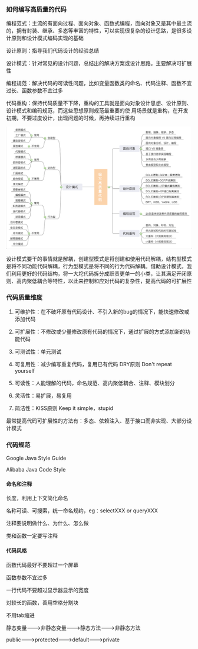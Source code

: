 ### 如何编写高质量的代码

编程范式：主流的有面向过程、面向对象、函数式编程，面向对象又是其中最主流的，拥有封装、继承、多态等丰富的特性，可以实现很复杂的设计思路，是很多设计原则和设计模式编码实现的基础

设计原则：指导我们代码设计的经验总结

设计模式：针对常见的设计问题，总结出的解决方案或设计思路。主要解决可扩展性

编程规范：解决代码的可读性问题，比如变量函数类的命名、代码注释、函数不宜过长、函数参数不宜过多

代码重构：保持代码质量不下降，重构的工具就是面向对象设计思想、设计原则、设计模式和编码规范，而这些思想原则规范最重要的使				   用场景就是重构，在开发初期，不要过度设计，出现问题的时候，再持续进行重构

<img src="../image/image-20201217171223282.png" alt="image-20201217171223282" style="zoom:50%;" />

设计模式要干的事情就是解耦，创建型模式是将创建和使用代码解耦，结构型模式是将不同功能代码解耦，行为型模式是将不同的行为代码解耦。借助设计模式，我们利用更好的代码结构，将一大坨代码拆分成职责更单一的小类，让其满足开闭原则、高内聚低耦合等特性，以此来控制和应对代码的复杂性，提高代码的可扩展性

### 代码质量维度

1. 可维护性：在不破坏原有代码设计、不引入新的bug的情况下，能快速修改或添加代码

2. 可扩展性：不修改或少量修改原有代码的情况下，通过扩展的方式添加新的功能代码

3. 可测试性：单元测试

4. 可复用性：减少编写重复代码，复用已有代码   DRY原则  Don't repeat yourself

5. 可读性：人能理解的代码，命名规范、高内聚低耦合、注释、模块划分

6. 灵活性：易扩展，易复用

7. 简洁性：KISS原则  Keep it simple，stupid

最常提高代码可扩展性的方法有：多态、依赖注入、基于接口而非实现、大部分设计模式

### 代码规范

Google Java Style Guide

Alibaba Java Code Style

#### 命名和注释

长度，利用上下文简化命名

名称可读、可搜索，统一命名规约，eg：selectXXX or queryXXX

注释要说明做什么、为什么、怎么做

类和函数一定要写注释

#### 代码风格

函数代码最好不要超过一个屏幕

函数参数不宜过多

一行代码不要超过显示器显示的宽度

对较长的函数，善用空格分割块

不用tab缩进

静态变量--->非静态变量--->静态方法--->非静态方法

public--->protected--->default--->private

